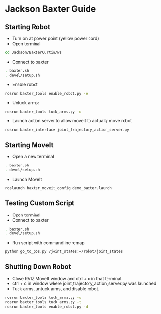# Jackson Baxter Guide
## Starting Robot
- Turn on at power point (yellow power cord)
- Open terminal
``` bash
cd Jackson/BaxterCurtin/ws
```
- Connect to baxter
``` bash
. baxter.sh
. devel/setup.sh
```
- Enable robot
``` bash
rosrun baxter_tools enable_robot.py -e 
```
- Untuck arms:
``` bash
rosrun baxter_tools tuck_arms.py -u 
```
- Launch action server to allow moveit to actually move robot
``` bash
rosrun baxter_interface joint_trajectory_action_server.py 
``` 
## Starting MoveIt
- Open a new terminal
``` bash
. baxter.sh
. devel/setup.sh
```
- Launch MoveIt
``` bash
roslaunch baxter_moveit_config demo_baxter.launch
```
## Testing Custom Script
- Open terminal
- Connect to baxter
``` bash
. baxter.sh
. devel/setup.sh
```
- Run script with commandline remap
``` bash
python go_to_pos.py /joint_states:=/robot/joint_states
```
## Shutting Down Robot
- Close RVIZ MoveIt window and ctrl + c in that terminal.
- ctrl + c in window where joint_trajectory_action_server.py was launched
- Tuck arms, untuck arms, and disable robot.
``` bash
rosrun baxter_tools tuck_arms.py -u 
rosrun baxter_tools tuck_arms.py -t 
rosrun baxter_tools enable_robot.py -d
```
